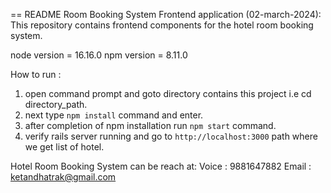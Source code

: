 == README
Room Booking System Frontend application (02-march-2024): This repository contains frontend components for the hotel room booking system.

node version = 16.16.0
npm version = 8.11.0

How to run :
1. open command prompt and goto directory contains this project i.e cd directory_path.
2. next type `npm install` command and enter.
3. after completion of npm installation run `npm start` command.
4. verify rails server running and go to `http://localhost:3000` path where we get list of hotel.

Hotel Room Booking System can be reach at:
	Voice : 9881647882
	Email : ketandhatrak@gmail.com

